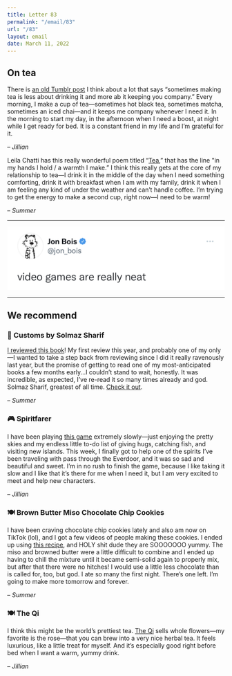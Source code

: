 ```yaml
---
title: Letter 83
permalink: "/email/83"
url: "/83"
layout: email
date: March 11, 2022
---
```


## On tea

There is [an old Tumblr post](https://twitter.com/jilliangmeehan/status/1381998653611638787?s=20&t=Gwv7A7MX4UVdGMXATrokFQ) I think about a lot that says “sometimes making tea is less about drinking it and more ab it keeping you company.” Every morning, I make a cup of tea—sometimes hot black tea, sometimes matcha, sometimes an iced chai—and it keeps me company whenever I need it. In the morning to start my day, in the afternoon when I need a boost, at night while I get ready for bed. It is a constant friend in my life and I’m grateful for it. 

– *Jillian*

Leila Chatti has this really wonderful poem titled “[Tea](https://www.missourireview.com/leila-chatti-tea/),” that has the line "in my hands I hold / a warmth I make.” I think this really gets at the core of my relationship to tea—I drink it in the middle of the day when I need something comforting, drink it with breakfast when I am with my family, drink it when I am feeling any kind of under the weather and can’t handle coffee. I’m trying to get the energy to make a second cup, right now—I need to be warm! 

– *Summer*

<hr>

<a href="https://twitter.com/jon_bois/status/1500602196584452099">
  <img src="/assets/images/tweets/83.jpeg" class="tweet">
</a>

<hr>

## We recommend

### 📖 Customs by Solmaz Sharif

[I reviewed this book](https://www.clereviewofbooks.com/home/solmaz-sharif-customs-review)! My first review this year, and probably one of my only—I wanted to take a step back from reviewing since I did it really ravenously last year, but the promise of getting to read one of my most-anticipated books a few months early...I couldn’t stand to wait, honestly. It was incredible, as expected, I’ve re-read it so many times already and god. Solmaz Sharif, greatest of all time. [Check it out](https://www.indiebound.org/book/9781644450796). 

– *Summer*

### 🎮 Spiritfarer

I have been playing [this game](https://thunderlotusgames.com/spiritfarer/) extremely slowly—just enjoying the pretty skies and my endless little to-do list of giving hugs, catching fish, and visiting new islands. This week, I finally got to help one of the spirits I’ve been traveling with pass through the Everdoor, and it was so sad and beautiful and sweet. I’m in no rush to finish the game, because I like taking it slow and I like that it’s there for me when I need it, but I am very excited to meet and help new characters.

– *Jillian*

### 🍽 Brown Butter Miso Chocolate Chip Cookies

I have been craving chocolate chip cookies lately and also am now on TikTok (lol), and I got a few videos of people making these cookies. I ended up using [this recipe](https://butternutbakeryblog.com/miso-chocolate-chip-cookies/), and HOLY shit dude they are SOOOOOOO yummy. The miso and browned butter were a little difficult to combine and I ended up having to chill the mixture until it became semi-solid again to properly mix, but after that there were no hitches! I would use a little less chocolate than is called for, too, but god. I ate so many the first night. There’s one left. I’m going to make more tomorrow and forever. 

– *Summer*

### 🍽 The Qi

I think this might be the world’s prettiest tea. [The Qi](https://the-qi.com) sells whole flowers—my favorite is the rose—that you can brew into a very nice herbal tea. It feels luxurious, like a little treat for myself. And it’s especially good right before bed when I want a warm, yummy drink.

– *Jillian*